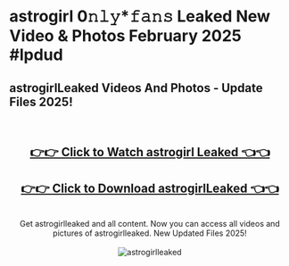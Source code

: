 # astrogirl 0𝚗𝚕𝚢*𝚏𝚊𝚗𝚜 Leaked New Video & Photos February 2025 #lpdud

<h2>astrogirlLeaked Videos And Photos - Update Files 2025!</h2>
<br>
<div align="center">
<h2><a href="https://mediaupload.pro?title=astrogirl&ref=11F" rel="nofollow">👉👉 Click to Watch astrogirl Leaked 👈👈</a></h2>
<h2><a href="https://mediaupload.pro?title=astrogirl&ref=11F" rel="nofollow">👉👉 Click to Download astrogirlLeaked 👈👈</a></h2>
<br>
Get astrogirlleaked and all content. Now you can access all videos and pictures of astrogirlleaked. New Updated Files 2025!
<br>
<br>
<a href="https://mediaupload.pro?title=astrogirl&ref=11F" rel="nofollow" data-target="animated-image.originalLink"><img src="https://i.ibb.co/Gkj2r4b/banner.png" alt="astrogirlleaked" style="max-width: 100%; display: inline-block;" data-target="animated-image.originalImage"></a>
</div>
<br>

